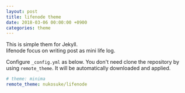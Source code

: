 ```yaml
---
layout: post
title: lifenode theme
date: 2018-03-06 00:00:00 +0900
categories: theme
---
```


This is simple them for Jekyll.  
lifenode focus on writing post as mini life log.

Configure `_config.yml` as below. You don't need clone the repository by using `remote_theme`. It will be automatically downloaded and applied.

```yaml
# theme: minima
remote_theme: nukosuke/lifenode
```
